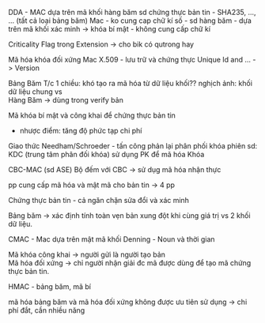 DDA - MAC dựa trên mã khối
hàng băm sd chứng thực bản tin - SHA235, ..., ... (tất cả loại bảng băm)
Mac - ko cung cap chữ kí số
	- sd hàng băm
	- dựa trên mã khối
	xác minh -> khóa bí mật
	- không cung cấp chữ kí 


Criticality Flag trong Extension -> cho bik có qutrong hay 

Mã hóa khóa đối xứng
Mac
X.509 - lưu trữ và chứng thực 
	Unique Id and ... -> Version 

Bảng Băm
	T/c 1 chiều: khó tạo ra mã hóa từ dữ liệu khối??
	nghịch ảnh: khối dữ liệu chung vs  
Hàng Băm -> dùng trong verify bản 

Mã khóa bí mật và công khai để chứng thực bản tin 
- nhược điểm: tăng độ phức tạp chi phí

Giao thức Needham/Schroeder - 
	tấn công phản lại
	phân phối khóa phiên sd: KDC (trung tâm phân đối khóa)
	sử dụng PK để mã hóa Khóa 

CBC-MAC (sd ASE)
	Bộ đếm với CBC -> sử dụg mã hóa nhận thực

pp cung cấp mã hóa và mật mã cho bản tin -> 4 pp


Chứng thực bản tin - cả ngăn chặn sửa đổi và xác minh 

Bảng băm -> xác định tính toàn vẹn bản 
	xung đột khi cùng giá trị vs 2 khối dữ liệu.

CMAC - Mac dựa trên mật mã khối
Denning - Noun và thời gian

Mã khóa công khai -> người gửi là người tạo bản  
Mã hóa đối xứng -> chỉ người nhận giải đc mã
	được dùng để tạo mã chứng thực bản tin.

HMAC - bảng băm, mã bí 


mã hóa bảng băm và mã hóa đối xứng không được ưu tiên sử dụng -> chi phí đắt, cần nhiều năng 